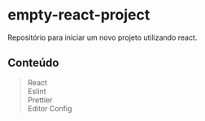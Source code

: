 # empty-react-project
Repositório para iniciar um novo projeto utilizando react.

## Conteúdo
  > React<br>
  > Eslint<br>
  > Prettier<br>
  > Editor Config<br>
